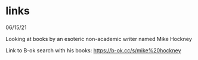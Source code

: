 # links
06/15/21

Looking at books by an esoteric non-academic writer named Mike Hockney

Link to B-ok search with his books:
https://b-ok.cc/s/mike%20hockney

